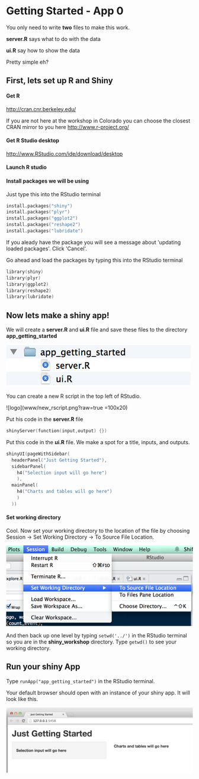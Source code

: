 # Getting Started - App 0

You only need to write **two** files to make this work.

**server.R** says what to do with the data

**ui.R** say how to show the data

Pretty simple eh?

## First, lets set up R and Shiny

#### Get R
http://cran.cnr.berkeley.edu/

If you are not here at the workshop in Colorado you can choose the closest CRAN mirror to you here
http://www.r-project.org/

#### Get R Studio desktop
http://www.RStudio.com/ide/download/desktop

#### Launch R studio 

#### Install packages we will be using
Just type this into the RStudio terminal
```s
install.packages("shiny")
install.packages("plyr")
install.packages("ggplot2")
install.packages("reshape2")
install.packages("lubridate")
```
If you aleady have the package you will see a message about 'updating loaded packages'. Click 'Cancel'.

Go ahead and load the packages by typing this into the RStudio terminal
```s
library(shiny)
library(plyr)
library(ggplot2)
library(reshape2)
library(lubridate)
```

## Now lets make a shiny app!

We will create a **server.R** and **ui.R** file and save these files to the directory **app_getting_started**

![logo](www/directory.png?raw=true)

You can create a new R script in the top left of RStudio. 

![logo](www/new_rscript.png?raw=true  =100x20)

Put his code in the **server.R** file
```s
shinyServer(function(input,output) {})
```

Put this code in the **ui.R** file. We make a spot for a title, inputs, and outputs.
```s
shinyUI(pageWithSidebar(
  headerPanel("Just Getting Started"),
  sidebarPanel(
    h4("Selection input will go here")
    ),
  mainPanel(
    h4("Charts and tables will go here")
    )
  ))
```
#### Set working directory
Cool. Now set your working directory to the location of the file by choosing Session -> Set Working Directory -> To Source File Location.

![logo](www/setwd.png?raw=true)

And then back up one level by typing `setwd('../')` in the RStudio terminal so you are in the **shiny_workshop** directory. Type `getwd()` to see your working directory.

## Run your shiny App
Type `runApp("app_getting_started")` in the RStudio terminal.

Your default browser should open with an instance of your shiny app. It will look like this.

![logo](www/app.png?raw=true)

